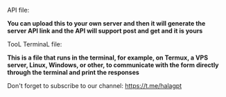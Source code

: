 API file: 

**You can upload this to your own server and then it will generate the server API link and the API will support post and get and it is yours**

TooL TerminaL file:

**This is a file that runs in the terminal, for example, on Termux, a VPS server, Linux, Windows, or other, to communicate with the form directly through the terminal and print the responses**


Don't forget to subscribe to our channel: https://t.me/halagpt



